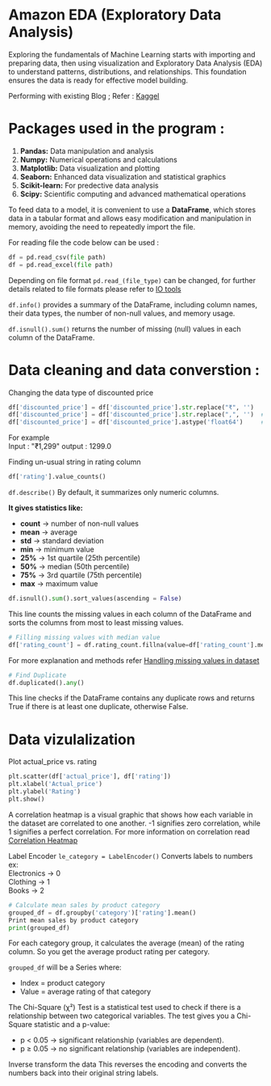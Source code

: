 # Amazon EDA (Exploratory Data Analysis)
Exploring the fundamentals of Machine Learning starts with importing and preparing data, then using visualization and Exploratory Data Analysis (EDA) to understand patterns, distributions, and relationships. This foundation ensures the data is ready for effective model building.


Performing with existing Blog ; Refer : [Kaggel](https://www.kaggle.com/code/mehakiftikhar/amazon-sales-dataset-eda#Amazon-Sales-Dataset-EDA)

# Packages used in the program : 
1. **Pandas:** Data manipulation and analysis
2. **Numpy:** Numerical operations and calculations
3. **Matplotlib:** Data visualization and plotting
4. **Seaborn:** Enhanced data visualization and statistical graphics
6. **Scikit-learn:** For predective data analysis
5. **Scipy:** Scientific computing and advanced mathematical operations



To feed data to a model, it is convenient to use a __DataFrame__, which stores data in a tabular format and allows easy modification and manipulation in memory, avoiding the need to repeatedly import the file.

For reading file the code below can be used : 

```python
df = pd.read_csv(file path)
df = pd.read_excel(file path)
```

Depending on file format ```pd.read_(file_type)``` can be changed, for further details related to file formats please refer to [IO tools](https://pandas.pydata.org/docs/user_guide/io.html)


```df.info()``` provides a summary of the DataFrame, including column names, their data types, the number of non-null values, and memory usage.

```df.isnull().sum()``` returns the number of missing (null) values in each column of the DataFrame.


# Data cleaning and data converstion :

Changing the data type of discounted price
```python
df['discounted_price'] = df['discounted_price'].str.replace("₹", '')   # remove ₹ symbol
df['discounted_price'] = df['discounted_price'].str.replace(",", '')  # remove commas
df['discounted_price'] = df['discounted_price'].astype('float64')     # convert to float
```

For example \
Input : "₹1,299"  output :  1299.0


Finding un-usual string in rating column

```python
df['rating'].value_counts()
```

```df.describe()``` By default, it summarizes only numeric columns.

**It gives statistics like:**
* **count** → number of non-null values
* **mean** → average
* **std** → standard deviation
* **min** → minimum value
* **25%** → 1st quartile (25th percentile)
* **50%** → median (50th percentile)
* **75%** → 3rd quartile (75th percentile)
* **max** → maximum value


```python
df.isnull().sum().sort_values(ascending = False)
```  
This line counts the missing values in each column of the DataFrame and sorts the columns from most to least missing values.


```python
# Filling missing values with median value
df['rating_count'] = df.rating_count.fillna(value=df['rating_count'].median())
```
For more explanation and methods refer [Handling missing values in dataset](https://medium.com/@pingsubhak/handling-missing-values-in-dataset-7-methods-that-you-need-to-know-5067d4e32b62)

```python
# Find Duplicate 
df.duplicated().any()
```
This line checks if the DataFrame contains any duplicate rows and returns True if there is at least one duplicate, otherwise False.


# Data vizulalization 

Plot actual_price vs. rating 
```python
plt.scatter(df['actual_price'], df['rating'])
plt.xlabel('Actual_price')
plt.ylabel('Rating')
plt.show()
```


A correlation heatmap is a visual graphic that shows how each variable in the dataset are correlated to one another. -1 signifies zero correlation, while 1 signifies a perfect correlation.
For more information on correlation read [Correlation Heatmap](https://medium.com/5-minute-eda/5-minute-eda-correlation-heatmap-b57bbb7bae14)


Label Encoder ```le_category = LabelEncoder()``` Converts labels to numbers\
ex:\
Electronics → 0  
Clothing    → 1  
Books       → 2

```python
# Calculate mean sales by product category
grouped_df = df.groupby('category')['rating'].mean()
Print mean sales by product category
print(grouped_df)
```
For each category group, it calculates the average (mean) of the rating column.
So you get the average product rating per category.

```grouped_df``` will be a Series where:
* Index = product category
* Value = average rating of that category


The Chi-Square (χ²) Test is a statistical test used to check if there is a relationship between two categorical variables.
The test gives you a Chi-Square statistic and a p-value:
* p < 0.05 → significant relationship (variables are dependent).
* p ≥ 0.05 → no significant relationship (variables are independent).


Inverse transform the data
This reverses the encoding and converts the numbers back into their original string labels.
